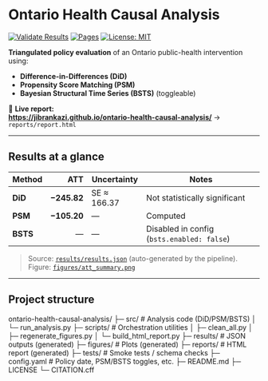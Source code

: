 # Ontario Health Causal Analysis

[![Validate Results](https://github.com/jibrankazi/ontario-health-causal-analysis/actions/workflows/validate-results.yml/badge.svg)](https://github.com/jibrankazi/ontario-health-causal-analysis/actions/workflows/validate-results.yml)
[![Pages](https://github.com/jibrankazi/ontario-health-causal-analysis/actions/workflows/jekyll-gh-pages.yml/badge.svg)](https://github.com/jibrankazi/ontario-health-causal-analysis/actions/workflows/jekyll-gh-pages.yml)
[![License: MIT](https://img.shields.io/badge/License-MIT-green.svg)](LICENSE)

**Triangulated policy evaluation** of an Ontario public-health intervention using:
- **Difference-in-Differences (DiD)**
- **Propensity Score Matching (PSM)**
- **Bayesian Structural Time Series (BSTS)** (toggleable)

📄 **Live report:**  
**https://jibrankazi.github.io/ontario-health-causal-analysis/** → `reports/report.html`

---

## Results at a glance

| Method | ATT | Uncertainty | Notes |
|---|---:|---|---|
| **DiD** | **−245.82** | SE ≈ 166.37 | Not statistically significant |
| **PSM** | **−105.20** | — | Computed |
| **BSTS** | — | — | Disabled in config (`bsts.enabled: false`) |

> Source: [`results/results.json`](results/results.json) (auto-generated by the pipeline).  
> Figure: [`figures/att_summary.png`](figures/att_summary.png)

---

## Project structure

ontario-health-causal-analysis/
├─ src/ # Analysis code (DiD/PSM/BSTS)
│ └─ run_analysis.py
├─ scripts/ # Orchestration utilities
│ ├─ clean_all.py
│ ├─ regenerate_figures.py
│ └─ build_html_report.py
├─ results/ # JSON outputs (generated)
├─ figures/ # Plots (generated)
├─ reports/ # HTML report (generated)
├─ tests/ # Smoke tests / schema checks
├─ config.yaml # Policy date, PSM/BSTS toggles, etc.
├─ README.md
├─ LICENSE
└─ CITATION.cff
